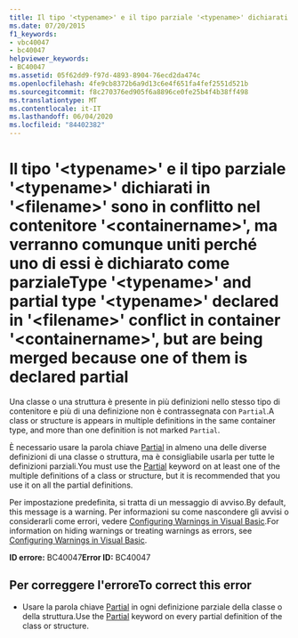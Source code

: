 ```yaml
---
title: Il tipo '<typename>' e il tipo parziale '<typename>' dichiarati in '<filename>' sono in conflitto nel contenitore '<containername>', ma verranno comunque uniti perché uno di essi è dichiarato come parziale
ms.date: 07/20/2015
f1_keywords:
- vbc40047
- bc40047
helpviewer_keywords:
- BC40047
ms.assetid: 05f62dd9-f97d-4893-8904-76ecd2da474c
ms.openlocfilehash: 4fe9cb8372b6a9d13c6e4f651fa4fef2551d521b
ms.sourcegitcommit: f8c270376ed905f6a8896ce0fe25b4f4b38ff498
ms.translationtype: MT
ms.contentlocale: it-IT
ms.lasthandoff: 06/04/2020
ms.locfileid: "84402382"
---
```

# <a name="type-typename-and-partial-type-typename-declared-in-filename-conflict-in-container-containername-but-are-being-merged-because-one-of-them-is-declared-partial"></a><span data-ttu-id="05f1a-102">Il tipo '\<typename>' e il tipo parziale '\<typename>' dichiarati in '\<filename>' sono in conflitto nel contenitore '\<containername>', ma verranno comunque uniti perché uno di essi è dichiarato come parziale</span><span class="sxs-lookup"><span data-stu-id="05f1a-102">Type '\<typename>' and partial type '\<typename>' declared in '\<filename>' conflict in container '\<containername>', but are being merged because one of them is declared partial</span></span>
<span data-ttu-id="05f1a-103">Una classe o una struttura è presente in più definizioni nello stesso tipo di contenitore e più di una definizione non è contrassegnata con `Partial`.</span><span class="sxs-lookup"><span data-stu-id="05f1a-103">A class or structure is appears in multiple definitions in the same container type, and more than one definition is not marked `Partial`.</span></span>  
  
 <span data-ttu-id="05f1a-104">È necessario usare la parola chiave [Partial](../language-reference/modifiers/partial.md) in almeno una delle diverse definizioni di una classe o struttura, ma è consigliabile usarla per tutte le definizioni parziali.</span><span class="sxs-lookup"><span data-stu-id="05f1a-104">You must use the [Partial](../language-reference/modifiers/partial.md) keyword on at least one of the multiple definitions of a class or structure, but it is recommended that you use it on all the partial definitions.</span></span>  
  
 <span data-ttu-id="05f1a-105">Per impostazione predefinita, si tratta di un messaggio di avviso.</span><span class="sxs-lookup"><span data-stu-id="05f1a-105">By default, this message is a warning.</span></span> <span data-ttu-id="05f1a-106">Per informazioni su come nascondere gli avvisi o considerarli come errori, vedere [Configuring Warnings in Visual Basic](/visualstudio/ide/configuring-warnings-in-visual-basic).</span><span class="sxs-lookup"><span data-stu-id="05f1a-106">For information on hiding warnings or treating warnings as errors, see [Configuring Warnings in Visual Basic](/visualstudio/ide/configuring-warnings-in-visual-basic).</span></span>  
  
 <span data-ttu-id="05f1a-107">**ID errore:** BC40047</span><span class="sxs-lookup"><span data-stu-id="05f1a-107">**Error ID:** BC40047</span></span>  
  
## <a name="to-correct-this-error"></a><span data-ttu-id="05f1a-108">Per correggere l'errore</span><span class="sxs-lookup"><span data-stu-id="05f1a-108">To correct this error</span></span>  
  
- <span data-ttu-id="05f1a-109">Usare la parola chiave [Partial](../language-reference/modifiers/partial.md) in ogni definizione parziale della classe o della struttura.</span><span class="sxs-lookup"><span data-stu-id="05f1a-109">Use the [Partial](../language-reference/modifiers/partial.md) keyword on every partial definition of the class or structure.</span></span>
